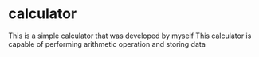 # calculator
This is a simple calculator that was developed by myself
This calculator is capable of performing arithmetic operation and storing data
